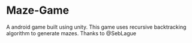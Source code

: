 # Maze-Game
A android game built using unity.
This game uses recursive backtracking algorithm to generate mazes.
Thanks to @SebLague
